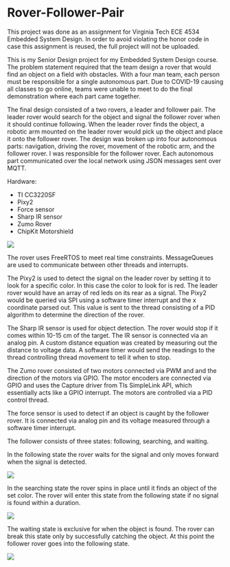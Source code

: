 # Rover-Follower-Pair

This project was done as an assignment for Virginia Tech ECE 4534 Embedded System Design. In order to avoid violating the honor code in case this assignment is reused, the full project will not be uploaded.

This is my Senior Design project for my Embedded System Design course. The problem statement required that the team design a rover that would find an object on a field with obstacles. With a four man team, each person must be responsible for a single autonomous part. Due to COVID-19 causing all classes to go online, teams were unable to meet to do the final demonstration where each part came together.

The final design consisted of a two rovers, a leader and follower pair. The leader rover would search for the object and signal the follower rover when it should continue following. When the leader rover finds the object, a robotic arm mounted on the leader rover would pick up the object and place it onto the follower rover. The design was broken up into four autonomous parts: navigation, driving the rover, movement of the robotic arm, and the follower rover. I was responsible for the follower rover. Each autonomous part communicated over the local network using JSON messages sent over MQTT.

Hardware:
- TI CC3220SF
- Pixy2
- Force sensor
- Sharp IR sensor
- Zumo Rover
- ChipKit Motorshield

![](https://github.com/hanipman/Rover-Follower-Pair/blob/master/images/still.png)

The rover uses FreeRTOS to meet real time constraints. MessageQueues are used to communicate between other threads and interrupts.

The Pixy2 is used to detect the signal on the leader rover by setting it to look for a specific color. In this case the color to look for is red. The leader rover would have an array of red leds on its rear as a signal. The Pixy2 would be queried via SPI using a software timer interrupt and the x coordinate parsed out. This value is sent to the thread consisting of a PID algorithm to determine the direction of the rover.

The Sharp IR sensor is used for object detection. The rover would stop if it comes within 10-15 cm of the target. The IR sensor is connected via an analog pin. A custom distance equation was created by measuring out the distance to voltage data. A software timer would send the readings to the thread controlling thread movement to tell it when to stop.

The Zumo rover consisted of two motors connected via PWM and and the direction of the motors via GPIO. The motor encoders are connected via GPIO and uses the Capture driver from TIs SimpleLink API, which essentially acts like a GPIO interrupt. The motors are controlled via a PID control thread.

The force sensor is used to detect if an object is caught by the follower rover. It is connected via analog pin and its voltage measured through a software timer interrupt.

The follower consists of three states: following, searching, and waiting.

In the following state the rover waits for the signal and only moves forward when the signal is detected.

![](https://github.com/hanipman/Rover-Follower-Pair/blob/master/images/following_resize.gif)

In the searching state the rover spins in place until it finds an object of the set color. The rover will enter this state from the following state if no signal is found within a duration.

![](https://github.com/hanipman/Rover-Follower-Pair/blob/master/images/searching.gif)

The waiting state is exclusive for when the object is found. The rover can break this state only by successfully catching the object. At this point the follower rover goes into the following state.

![](https://github.com/hanipman/Rover-Follower-Pair/blob/master/images/waiting_for_object.gif)

